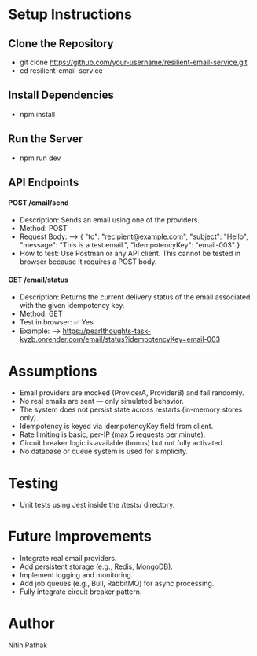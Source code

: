 #  Setup Instructions

## Clone the Repository

*  git clone https://github.com/your-username/resilient-email-service.git
*  cd resilient-email-service

## Install Dependencies

* npm install

## Run the Server

* npm run dev

## API Endpoints

#### POST /email/send
* Description: Sends an email using one of the providers.
* Method: POST
* Request Body: -->   {
        "to": "recipient@example.com",
        "subject": "Hello",
        "message": "This is a test email.",
        "idempotencyKey": "email-003"
   }
* How to test: Use Postman or any API client. This cannot be tested in browser because it requires a POST body.
 
#### GET /email/status
* Description: Returns the current delivery status of the email associated with the given idempotency key.
* Method: GET
* Test in browser: ✅ Yes
* Example:  --> https://pearlthoughts-task-kyzb.onrender.com/email/status?idempotencyKey=email-003


# Assumptions

* Email providers are mocked (ProviderA, ProviderB) and fail randomly.
* No real emails are sent — only simulated behavior.
* The system does not persist state across restarts (in-memory stores only).
* Idempotency is keyed via idempotencyKey field from client.
* Rate limiting is basic, per-IP (max 5 requests per minute).
* Circuit breaker logic is available (bonus) but not fully activated.
* No database or queue system is used for simplicity.

# Testing

* Unit tests using Jest inside the /tests/ directory.

# Future Improvements

* Integrate real email providers.
* Add persistent storage (e.g., Redis, MongoDB).
* Implement logging and monitoring.
* Add job queues (e.g., Bull, RabbitMQ) for async processing.
* Fully integrate circuit breaker pattern.

# Author
Nitin Pathak


